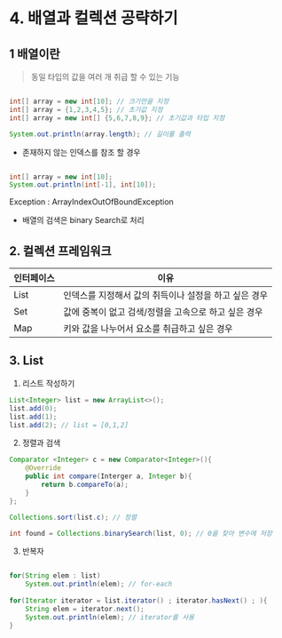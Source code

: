 # 4. 배열과 컬렉션 공략하기

## 1 배열이란

> 동일 타입의 값을 여러 개 취급 할 수 있는 기능

```java

int[] array = new int[10]; // 크기만을 지정
int[] array = {1,2,3,4,5}; // 초기값 지정
int[] array = new int[] {5,6,7,8,9}; // 초기값과 타입 지정

System.out.println(array.length); // 길이를 출력
```

- 존재하지 않는 인덱스를 참조 할 경우
```java

int[] array = new int[10];
System.out.println(int[-1], int[10]);
```
Exception : ArrayIndexOutOfBoundException

- 배열의 검색은 binary Search로 처리

## 2. 컬렉션 프레임워크

|인터페이스|이유|
|-|-|
|List|인덱스를 지정해서 값의 취득이나 설정을 하고 싶은 경우|
|Set|값에 중복이 없고 검색/정렬을 고속으로 하고 싶은 경우|
|Map|키와 값을 나누어서 요소를 취급하고 싶은 경우|

## 3. List

1. 리스트 작성하기

```java
List<Integer> list = new ArrayList<>();
list.add(0);
list.add(1);
list.add(2); // list = [0,1,2]
```

2. 정렬과 검색
```java
Comparator <Integer> c = new Comparator<Integer>(){
	@Override
	public int compare(Interger a, Integer b){
		return b.compareTo(a);
	}
};

Collections.sort(list.c); // 정렬

int found = Collections.binarySearch(list, 0); // 0을 찾아 변수에 저장
```

3. 반복자
```java

for(String elem : list)
	System.out.println(elem); // for-each
	
for(Iterator iterator = list.iterator() ; iterator.hasNext() ; ){
	String elem = iterator.next();
	System.out.println(elem); // iterator를 사용
}
